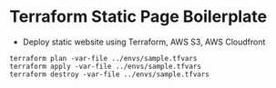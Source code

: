 # Terraform Static Page Boilerplate

- Deploy static website using Terraform, AWS S3, AWS Cloudfront

```
terraform plan -var-file ../envs/sample.tfvars
terraform apply -var-file ../envs/sample.tfvars
terraform destroy -var-file ../envs/sample.tfvars
```
